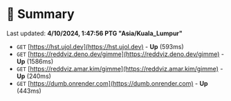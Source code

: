 # 📖 Summary
Last updated: **4/10/2024, 1:47:56 PTG "Asia/Kuala_Lumpur"**

- `GET` [https://hst.ujol.dev](https://hst.ujol.dev) - **Up** (593ms)
- `GET` [https://reddviz.deno.dev/gimme](https://reddviz.deno.dev/gimme) - **Up** (1586ms)
- `GET` [https://reddviz.amar.kim/gimme](https://reddviz.amar.kim/gimme) - **Up** (240ms)
- `GET` [https://dumb.onrender.com](https://dumb.onrender.com) - **Up** (443ms)
